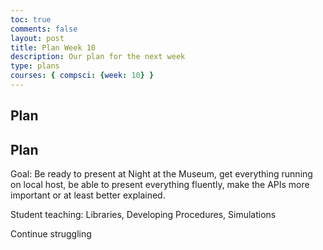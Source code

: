 ```yaml
---
toc: true
comments: false
layout: post
title: Plan Week 10
description: Our plan for the next week
type: plans
courses: { compsci: {week: 10} }
---
```


## Plan
## Plan
Goal: Be ready to present at Night at the Museum, get everything running on local host, be able to present everything fluently, make the APIs more important or at least better explained.  

Student teaching: Libraries, Developing Procedures, Simulations

Continue struggling


